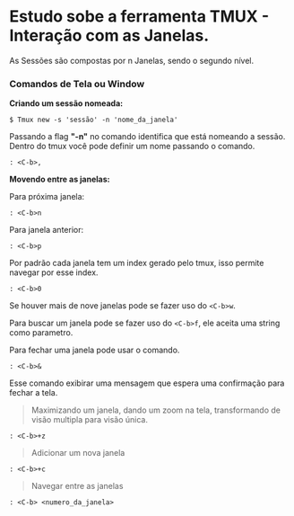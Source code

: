 # Estudo sobe a ferramenta TMUX - Interação com as Janelas.

As Sessões são compostas por n Janelas, sendo o segundo nível. 

### Comandos de Tela ou Window

**Criando um sessão nomeada:**

```tmux
$ Tmux new -s 'sessão' -n 'nome_da_janela'
```

Passando a flag **"-n"** no comando identifica que está nomeando a sessão.
Dentro do tmux você pode definir um nome passando o comando.

```tmux
: <C-b>,
```

**Movendo entre as janelas:**

Para próxima janela: 
```tmux
: <C-b>n
```

Para janela anterior: 
```tmux
: <C-b>p
```
Por padrão cada janela tem um index gerado pelo tmux, isso permite navegar por esse index.
```tmux
: <C-b>0
```
Se houver mais de nove janelas pode se fazer uso do ```<C-b>w```.

Para buscar um janela pode se fazer uso do ```<C-b>f```, ele aceita uma string como parametro. 

Para fechar uma janela pode usar o comando.

```tmux
: <C-b>&
```
Esse comando exibirar uma mensagem que espera uma confirmação para fechar a tela. 

> Maximizando um janela, dando um zoom na tela, transformando de visão multipla para visão única.

```tmux
: <C-b>+z
```

> Adicionar um nova janela

```tmux
: <C-b>+c
```

> Navegar entre as janelas

```tmux
: <C-b> <numero_da_janela>
```

